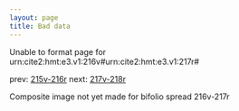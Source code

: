```yaml
---
layout: page
title: Bad data
---
```


Unable to format page for urn:cite2:hmt:e3.v1:216v#urn:cite2:hmt:e3.v1:217r#

prev: [215v-216r](../215v-216r/) next: [217v-218r](../217v-218r/)

Composite image not yet made for bifolio spread 216v-217r

